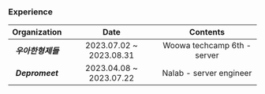 ### Experience
| Organization | Date | Contents |
| :----------: | :--: | :------: |
| __*우아한형제들*__ | 2023.07.02 ~ 2023.08.31 | Woowa techcamp 6th - server |
| __*Depromeet*__ | 2023.04.08 ~ 2023.07.22 | Nalab - server engineer |
